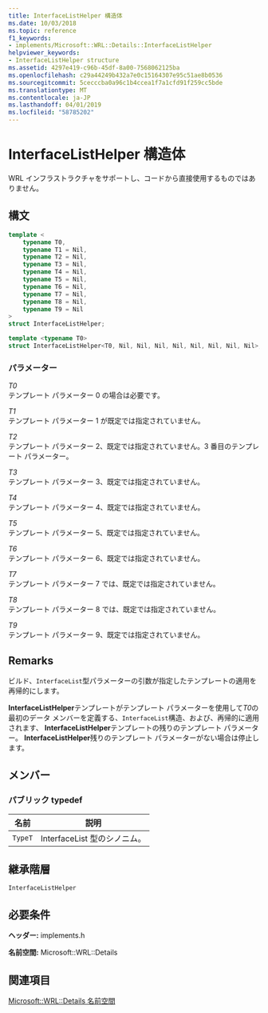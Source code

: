 ```yaml
---
title: InterfaceListHelper 構造体
ms.date: 10/03/2018
ms.topic: reference
f1_keywords:
- implements/Microsoft::WRL::Details::InterfaceListHelper
helpviewer_keywords:
- InterfaceListHelper structure
ms.assetid: 4297e419-c96b-45df-8a00-7568062125ba
ms.openlocfilehash: c29a44249b432a7e0c15164307e95c51ae8b0536
ms.sourcegitcommit: 5cecccba0a96c1b4ccea1f7a1cfd91f259cc5bde
ms.translationtype: MT
ms.contentlocale: ja-JP
ms.lasthandoff: 04/01/2019
ms.locfileid: "58785202"
---
```

# <a name="interfacelisthelper-structure"></a>InterfaceListHelper 構造体

WRL インフラストラクチャをサポートし、コードから直接使用するものではありません。

## <a name="syntax"></a>構文

```cpp
template <
    typename T0,
    typename T1 = Nil,
    typename T2 = Nil,
    typename T3 = Nil,
    typename T4 = Nil,
    typename T5 = Nil,
    typename T6 = Nil,
    typename T7 = Nil,
    typename T8 = Nil,
    typename T9 = Nil
>
struct InterfaceListHelper;

template <typename T0>
struct InterfaceListHelper<T0, Nil, Nil, Nil, Nil, Nil, Nil, Nil, Nil>;
```

### <a name="parameters"></a>パラメーター

*T0*<br/>
テンプレート パラメーター 0 の場合は必要です。

*T1*<br/>
テンプレート パラメーター 1 が既定では指定されていません。

*T2*<br/>
テンプレート パラメーター 2、既定では指定されていません。3 番目のテンプレート パラメーター。

*T3*<br/>
テンプレート パラメーター 3、既定では指定されていません。

*T4*<br/>
テンプレート パラメーター 4、既定では指定されていません。

*T5*<br/>
テンプレート パラメーター 5、既定では指定されていません。

*T6*<br/>
テンプレート パラメーター 6、既定では指定されていません。

*T7*<br/>
テンプレート パラメーター 7 では、既定では指定されていません。

*T8*<br/>
テンプレート パラメーター 8 では、既定では指定されていません。

*T9*<br/>
テンプレート パラメーター 9、既定では指定されていません。

## <a name="remarks"></a>Remarks

ビルド、`InterfaceList`型パラメーターの引数が指定したテンプレートの適用を再帰的にします。

**InterfaceListHelper**テンプレートがテンプレート パラメーターを使用して*T0*の最初のデータ メンバーを定義する、`InterfaceList`構造、および、再帰的に適用されます、 **InterfaceListHelper**テンプレートの残りのテンプレート パラメーター。 **InterfaceListHelper**残りのテンプレート パラメーターがない場合は停止します。

## <a name="members"></a>メンバー

### <a name="public-typedefs"></a>パブリック typedef

|名前|説明|
|----------|-----------------|
|`TypeT`|InterfaceList 型のシノニム。|

## <a name="inheritance-hierarchy"></a>継承階層

`InterfaceListHelper`

## <a name="requirements"></a>必要条件

**ヘッダー:** implements.h

**名前空間:** Microsoft::WRL::Details

## <a name="see-also"></a>関連項目

[Microsoft::WRL::Details 名前空間](microsoft-wrl-details-namespace.md)